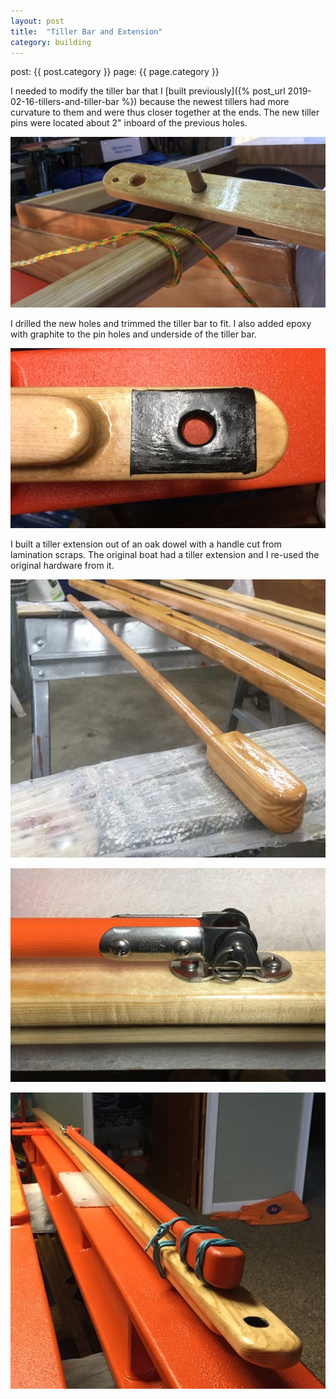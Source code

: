 ```yaml
---
layout: post
title:  "Tiller Bar and Extension"
category: building
---
```


post: {{ post.category }}
page: {{ page.category }}

I needed to modify the tiller bar that I [built previously]({% post_url 2019-02-16-tillers-and-tiller-bar %}) because the newest tillers had more curvature to them and were thus closer together at the ends. The new tiller pins were located about 2" inboard of the previous holes.

![Pin Difference](/assets/images/tiller-bar-pin-diff.jpg)

I drilled the new holes and trimmed the tiller bar to fit. I also added epoxy with graphite to the pin holes and underside of the tiller bar.

![Underside](/assets/images/tiller-bar-underside.jpg)

I built a tiller extension out of an oak dowel with a handle cut from lamination scraps. The original boat had a tiller extension and I re-used the original hardware from it.

![Building](/assets/images/tiller-bar-building.jpg)

![Hardware](/assets/images/tiller-bar-hardware.jpg)

![Complete](/assets/images/tiller-bar-complete.jpg)
